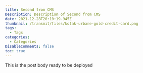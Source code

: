 ```yaml
---
title: Second from CMS
Description: Description of Second from CMS
date: 2021-12-28T20:10:19.945Z
thumbnail: /transmit/files/kotak-urbane-gold-credit-card.png
tags:
  - Tags
categories:
  - Categories
DisableComments: false
toc: true
---
```

This is the post body ready to be deployed